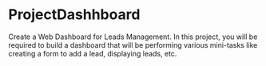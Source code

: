 # ProjectDashhboard
Create a Web Dashboard for Leads Management. In this project, you will be required to build a dashboard that will be performing various mini-tasks like creating a form to add a lead, displaying leads, etc.
